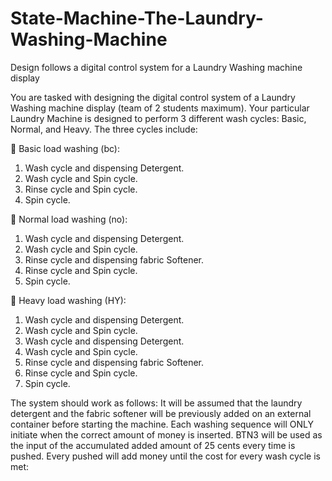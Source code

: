 # State-Machine-The-Laundry-Washing-Machine
Design follows a digital control system for a Laundry Washing machine display

You are tasked with designing the digital control system of a Laundry Washing machine display (team of 2 students
maximum). Your particular Laundry Machine is designed to perform 3 different wash cycles: Basic, Normal, and
Heavy. The three cycles include:

 Basic load washing (bc):
1. Wash cycle and dispensing Detergent.
2. Wash cycle and Spin cycle.
3. Rinse cycle and Spin cycle.
4. Spin cycle.

 Normal load washing (no):
1. Wash cycle and dispensing Detergent.
2. Wash cycle and Spin cycle.
3. Rinse cycle and dispensing fabric Softener.
4. Rinse cycle and Spin cycle.
5. Spin cycle.

 Heavy load washing (HY):
1. Wash cycle and dispensing Detergent.
2. Wash cycle and Spin cycle.
3. Wash cycle and dispensing Detergent.
4. Wash cycle and Spin cycle.
5. Rinse cycle and dispensing fabric Softener.
6. Rinse cycle and Spin cycle.
7. Spin cycle.

The system should work as follows:
It will be assumed that the laundry detergent and the fabric softener will be previously added on an external container
before starting the machine. Each washing sequence will ONLY initiate when the correct amount of money is inserted.
BTN3 will be used as the input of the accumulated added amount of 25 cents every time is pushed. Every pushed will
add money until the cost for every wash cycle is met:
